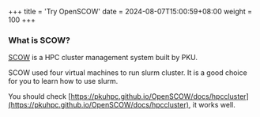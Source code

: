 +++
title = 'Try OpenSCOW'
date = 2024-08-07T15:00:59+08:00
weight = 100
+++

### What is SCOW?
[SCOW](https://github.com/PKUHPC/OpenSCOW) is a HPC cluster management system built by PKU. 

SCOW used four virtual machines to run slurm cluster. It is a good choice for you to learn how to use slurm.

You should check [https://pkuhpc.github.io/OpenSCOW/docs/hpccluster](https://pkuhpc.github.io/OpenSCOW/docs/hpccluster), it works well.

